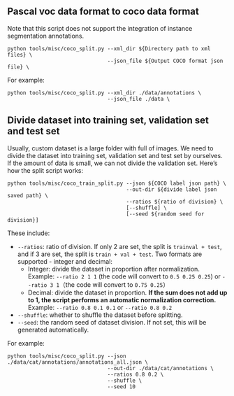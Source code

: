 ## Pascal voc data format to coco data format
Note that this script does not support the integration of instance segmentation annotations.
```
python tools/misc/coco_split.py --xml_dir ${Directory path to xml files} \
                                --json_file ${Output COCO format json file} \
```
For example:
```
python tools/misc/coco_split.py --xml_dir ./data/annotations \
                                --json_file ./data \
```
## Divide dataset into training set, validation set and test set

Usually, custom dataset is a large folder with full of images. We need to divide the dataset into training set, validation set and test set by ourselves. If the amount of data is small, we can not divide the validation set. Here’s how the split script works:

```
python tools/misc/coco_train_split.py --json ${COCO label json path} \
                                      --out-dir ${divide label json saved path} \
                                      --ratios ${ratio of division} \
                                      [--shuffle] \
                                      [--seed ${random seed for division}]
```



These include:

- `--ratios`: ratio of division. If only 2 are set, the split is `trainval + test`, and if 3 are set, the split is `train + val + test`. Two formats are supported - integer and decimal:
  - Integer: divide the dataset in proportion after normalization. Example: `--ratio 2 1 1` (the code will convert to `0.5 0.25 0.25`) or `--ratio 3 1`（the code will convert to `0.75 0.25`）
  - Decimal: divide the dataset in proportion. **If the sum does not add up to 1, the script performs an automatic normalization correction.** Example: `--ratio 0.8 0.1 0.1` or `--ratio 0.8 0.2`
- `--shuffle`: whether to shuffle the dataset before splitting.
- `--seed`: the random seed of dataset division. If not set, this will be generated automatically.

For example:

```
python tools/misc/coco_split.py --json ./data/cat/annotations/annotations_all.json \
                                --out-dir ./data/cat/annotations \
                                --ratios 0.8 0.2 \
                                --shuffle \
                                --seed 10
```